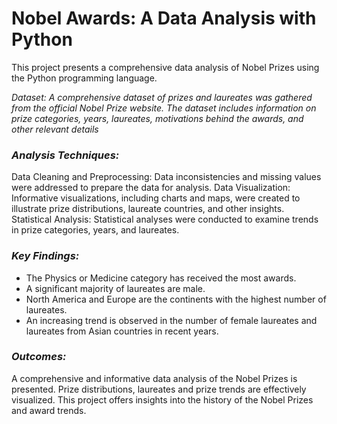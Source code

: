 # Nobel Awards: A Data Analysis with Python
This project presents a comprehensive data analysis of Nobel Prizes using the Python programming language.

_Dataset: A comprehensive dataset of prizes and laureates was gathered from the official Nobel Prize website.
The dataset includes information on prize categories, years, laureates, motivations behind the awards, and other relevant details_

### *Analysis Techniques:*

Data Cleaning and Preprocessing: Data inconsistencies and missing values were addressed to prepare the data for analysis.
Data Visualization: Informative visualizations, including charts and maps, were created to illustrate prize distributions, laureate countries, and other insights.
Statistical Analysis: Statistical analyses were conducted to examine trends in prize categories, years, and laureates.

### *Key Findings:*
* The Physics or Medicine category has received the most awards.
* A significant majority of laureates are male.
* North America and Europe are the continents with the highest number of laureates.
* An increasing trend is observed in the number of female laureates and laureates from Asian countries in recent years.

### *Outcomes:*

A comprehensive and informative data analysis of the Nobel Prizes is presented. Prize distributions, laureates and prize trends are effectively visualized. This project offers insights into the history of the Nobel Prizes and award trends.


